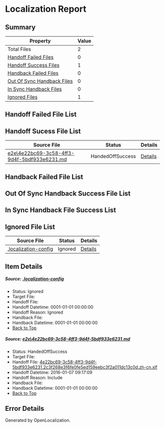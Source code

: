 # <a name='report-top'></a> Localization Report

## Summary
 Property | Value 
 -------- | ----- 
 Total Files | 2
[ Handoff Failed Files ](#handoff-failed-list)| 0
[ Handoff Success Files ](#handoff-success-list)| 1
[ Handback Failed Files ](#handback-failed-list)| 0
[ Out Of Sync Handback Files ](#outofsync-handback-success-list)| 0
[ In Sync Handback Files ](#insync-handback-success-list)| 0
[ Ignored Files ](#ignored-list)| 1

## <a name='handoff-failed-list'></a> Handoff Failed File List

## <a name='handoff-success-list'></a> Handoff Sucess File List
 Source File | Status | Details 
 ----------- | ------ | ------- 
 [e2e\4e22bc69-3c58-4ff3-9d4f-5bdf933e6231.md](https://github.com/OpenLocalizationTest/oltest/blob/48e6703fce274b25c0164098be46b1402f4985ca/e2e/4e22bc69-3c58-4ff3-9d4f-5bdf933e6231.md) | HandedOffSuccess | [Details](#5fe488034635b8f5f21a256e26f37f30c34d60921)

## <a name='handback-failed-list'></a> Handback Failed File List

## <a name='outofsync-handback-success-list'></a> Out Of Sync Handback Success File List

## <a name='insync-handback-success-list'></a> In Sync Handback File Success List

## <a name='ignored-list'></a> Ignored File List
 Source File | Status | Details 
 ----------- | ------ | ------- 
 [.localization-config](https://github.com/OpenLocalizationTest/oltest/blob/48e6703fce274b25c0164098be46b1402f4985ca/.localization-config) | Ignored | [Details](#e4725be8631cbe979bbe0fa8b97cd75f1fd41d4d0)

## Item Details
##### <a name='e4725be8631cbe979bbe0fa8b97cd75f1fd41d4d0'></a> Source: [.localization-config](https://github.com/OpenLocalizationTest/oltest/blob/48e6703fce274b25c0164098be46b1402f4985ca/.localization-config)
* Status: Ignored
* Target File: 
* Handoff File: 
* Handoff Datetime: 0001-01-01 00:00:00
* Handoff Reason: Ignored
* Handback File: 
* Handback Datetime: 0001-01-01 00:00:00
* [Back to Top](#report-top)

##### <a name='5fe488034635b8f5f21a256e26f37f30c34d60921'></a> Source: [e2e\4e22bc69-3c58-4ff3-9d4f-5bdf933e6231.md](https://github.com/OpenLocalizationTest/oltest/blob/48e6703fce274b25c0164098be46b1402f4985ca/e2e/4e22bc69-3c58-4ff3-9d4f-5bdf933e6231.md)
* Status: HandedOffSuccess
* Target File: 
* Handoff File: [4e22bc69-3c58-4ff3-9d4f-5bdf933e6231.2c3f268e3f6fe0fe5ed159eebc3f2a011dc13c0d.zh-cn.xlf](https://github.com/OpenLocalizationTestOrg/olhandoff/blob/892cee304e5c33995871ef8d12203a723e22563b/ol-handoff/OpenLocalizationTestOrg/oltest.zh-cn/yufeih/4e22bc69-3c58-4ff3-9d4f-5bdf933e6231.2c3f268e3f6fe0fe5ed159eebc3f2a011dc13c0d.zh-cn.xlf)
* Handoff Datetime: 2016-01-07 09:17:09
* Handoff Reason: Include
* Handback File: 
* Handback Datetime: 0001-01-01 00:00:00
* [Back to Top](#report-top)


## Error Details

Generated by OpenLocalization.
